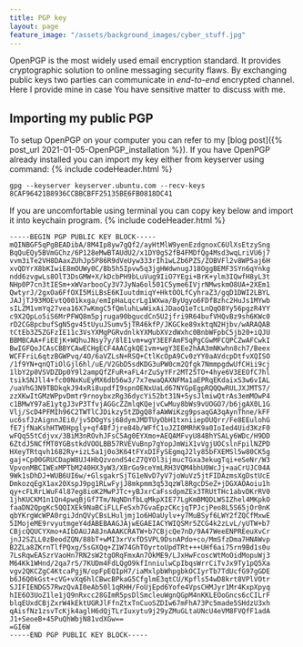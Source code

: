 ```yaml
---
title: PGP key
layout: page
feature_image: "/assets/background_images/cyber_stuff.jpg"
---
```


OpenPGP is the most widely used email encryption standard. It provides cryptographic solution to online messaging security flaws. By exchanging public keys two parties can communicate in *end-to-end* encrypted channel. Here I provide mine in case You have sensitive matter to discuss with me. 

## Importing my public PGP 
To setup OpenPGP on your computer you can refer to my [blog post]({% post_url 2021-01-05-OpenPGP_installation %}). If you have OpenPGP already installed you can import my key either from keyserver using command:
{% include codeHeader.html %}
```
gpg --keyserver keyserver.ubuntu.com --recv-keys 8CAF96421B8936CCBBCBFF25135BE6FB0818DC41
```
If you are uncomfortable using terminal you can copy key below and import it into keychain program. 
{% include codeHeader.html %}
```
-----BEGIN PGP PUBLIC KEY BLOCK-----
mQINBGF5qPgBEADibA/8M4Ip8yw7gQf2/ayHtMlW9yenEzdgnoxC6UlXsEtzySng
BqQuEQy5BVmGChz/6P128eMwBTAUdU2/x1DY0gS2fB4FMDfQg4Msd3wqLriVU6j7
vvm3iTe2VH8DAaxZUhJp5P86R9dVeUyw333rIh1wLZb6PZS/ZOBVFl2v8WP5aj6H
xvQDYrX8bKIwiE8mOUWy0C/Bb5h5Ipvw5q3jgHWdwnugJ18OggBEMF3SYn6qYnkg
ndd6zvgwLs8OlT3DsGMW+X/kDcbPH9bLuVug9IiO7YEgi+BrK+ylm3IQwfH8yL3t
NHp0P7cn3tIESm+xWVarbooCy3V7JyNa6ol501C5yme6IVjrNMwskmO8UA+2XEm1
QwtyrJ/2gxOa6FfOXI5MiLBsE6KIuutdmiqY+HktOOLfCyhraZ3/gqD1DWI2LBYL
JAJjTJ93MOEvtQ001kxga/emIpHaLqcrLg1WXwa/ByUgyo6FDfBzhc2HuJs1MYwb
sILZM1vmYq27vea16X7wKmgC5fQmluhLwWixAiJDaoQ1eTcLnQqO8Yy56pgzR4YY
c9X2QpLo5iS6MrPFWQ8m5pjruga90bgucdCn5U2jfri9R64bufVHQvBz9sh6KWc0
rD2CG8pcbufSgN5gv45tUyuJSumv5jTR46kfP/JKGCke89xktqN2Hjbv/wARAQAB
tCtEb3Z5ZGFzIE11c3VsYXMgPGRvdnlkYXMubXVzdWxhc0BnbWFpbC5jb20+iQJU
BBMBCAA+FiEEjK+WQhuJNsy7y/8lE1vm+wgY3EEFAmF5qPgCGwMFCQPCZwAFCwkI
BwIGFQoJCAsCBBYCAwECHgECF4AACgkQE1vm+wgY3EEe2hAA3mNKwhn8ch7/Beex
WCFFriL6qtzBGWPvq/4O/6aVZLsN+RSQ+CtlKcOpA9Cv0zYY0aAVdcpDtfvXQISO
/1f9YN+qnQTiOlGjl6hl/uE/V2GbD5sdKDG3uPW0cm2Qfgk7NmmpgdwUfCHii9cj
1lbY2p0VSVDZDp0Y9l2ampQfZFuR+aFL4rZuSyYFr2MT25TO+4hye6V3EEOfC7hl
tsikSNJll4+fc00NxKuEyMX6db56w3/7x7ewaQAXNFMa1aEPRqEKdaixS3w6vIAL
/uaVhG3N9TBDkqkJ94xRi8updfI9spnOENxUaLd67NYGpEgpRQQQwRULJXJMT57/
zzXKwItGMzWPpvDmtr9rnoybxzRg36dycYi52bt31N+5ysJlmiwQtrAs3emMOwP4
c1BMwY97aE1ytgJ3vP3TfvjAGGcZZmlqKQejvCwMuy8bWs9vUOGO7/b6jgAX0L1G
Vlj/ScD4PFMIh96C2TWTlCJDikzy5tZDgQ8faAWWiKzg9psaqGA3qAynThne/kFF
uc6sfJzAignnJEi0/jv5DOgYsj68dymJMDTUyObH1txniiepOUQrr/Fe8EEulohG
fE7jfNaKshHTW0Hpgly+qf4BfJjre84b/WFfC1uJZI0MRhK9a0IoIed4Uid3KzF0
wFQq55tCdjvx/3BiM3nROvhJFsC5Ag0EYXmo+AEQAMFvyU84BhYSALy6WDc/H9DD
6ZtdJ5NCfMT0YGBstkdVOOLBB57RVEVuBnp7gYopJmWiX1vVgjUOCslnFpilNZPD
HXeyTRtqvh1682Ry+izL5a1j0o3K64tFYxDIFySEgmqJ2ly85bFXEMSl5w80CK5g
gaj+Cp00GRUCDapW8UJ4HbQzvondS4cZ7QYOl3ijmucTGxa3ekugTqi+eSeNr/W3
VpvonMBCIWExMPTbM240HX3yW3/XBrGo9ceYmLRH3VQM4bhU0WcJj+aaCrUJC04A
9Wk1sDhDJ+WUB6UI6w/+GlsgakrSjTG1eNvD7yV7joWuVz5jtFIDAzmsXgDstUcE
DmkozqEgX1ax20XspJ9pg1RLwFyjJ8mkpmm3q53qzWl8RgcDSeZ+jDGXAOAoiu1h
qy+cFLRrLWuF4l87eg8ioK2MwPJTc+yBJxrCaFssdpmZEx3TRUtTHc1abvDKrRV0
1jhKUCKM1n1Qn4pwqBjGf7Tm/NqNDnfbLqMkpXIE77LgKmBMQDLWSIZhel4MKpkO
faaDN2QpgKc5QQIXEk9NaBCiFLLFeSxh7GvaEpzCKcjqTPJcjPeo8L5S65jOr0nK
qbYKrgWcWPA0rgiJdnQVyCBsLHuljmj1o6HOaUylv+y7MuBSyf6LWY2fZQCfMxwE
5IMojeME9rvyutmgeY4dABEBAAGJAjwEGAEIACYWIQSMr5ZCG4k2zLvL/yUTW+b7
CBjcQQUCYXmo+AIbDAUJA8JnAAAKCRATW+b7CBjcQe7nD/9A47WeeENPREeuXvCr
jnJ2SZLL0zBeodZQN/88bT+wMI3xrVxfDSVPL9DsnAPdo+co/MmSfzDma7HNAWvp
B2ZLa8ZKrnTlfPQxg/5sGXQq+Z1W74GhTOyrtoUpdTRt+++UHf6ai75rn9Bd1s0u
7LsRqwEASzrVaoHn7RN2sW2tgORqFmxAn7OkME9/LJxHwFcoscWtMoOidMopuWj3
M64Kk1WHnd/2qa7rS/7KUDm4FdLQgO9kfInniulwCpIbqsWrrCiTvJx9Ty1pQ5Xa
vgv2QKCZgC4KtcaPgjN/opFpEQIpH7/iaMxlpbWhpgbkOCIyrTb7TdUcfG97gGDE
b6J6Q0kGst+cVG+vXq6hlCBwcBPkaG5CfglmE3qtCU/Kpfls54wD8krt8VPlVOtr
SJIFIENDG57RwzQvAI0eAb50l1qRHH/FoUjEpd6Yofe4VpsCHMJyr1Mr4KxpXpyq
hIE6O3UoZ1le1jQ9nRxcc28GImR5psDlSmcleuWgnQGpM4nKKLEOoGncs6cCILrF
blqEUxdCBjZxrW4kEktUGRJlFfnZtxTnCuoSZDIw67mFhA73Pc5made5SHdzU3xh
qAisfNz1zsvTcKjk4aglH6dQjTLrIuxytu9j29yZMuGLtaUNcU4eVM8FVQfF1adA
J1+SeoeB+45PuQhWbjN81vdXGw==
=GI6W
-----END PGP PUBLIC KEY BLOCK-----
```
